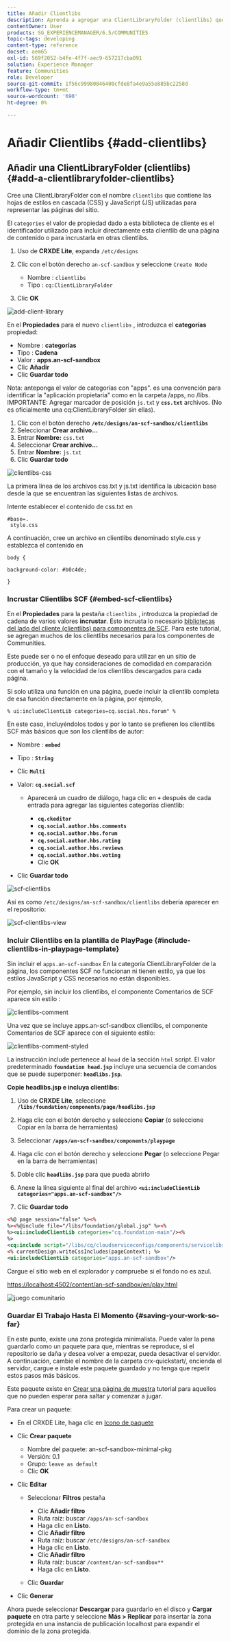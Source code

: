 ```yaml
---
title: Añadir Clientlibs
description: Aprenda a agregar una ClientLibraryFolder (clientlibs) que se utilice para contener las hojas de estilo en cascada y JavaScript utilizadas para representar las páginas del sitio.
contentOwner: User
products: SG_EXPERIENCEMANAGER/6.5/COMMUNITIES
topic-tags: developing
content-type: reference
docset: aem65
exl-id: 569f2052-b4fe-4f7f-aec9-657217cba091
solution: Experience Manager
feature: Communities
role: Developer
source-git-commit: 1f56c99980846400cfde8fa4e9a55e885bc2258d
workflow-type: tm+mt
source-wordcount: '690'
ht-degree: 0%

---
```


# Añadir Clientlibs {#add-clientlibs}

## Añadir una ClientLibraryFolder (clientlibs) {#add-a-clientlibraryfolder-clientlibs}

Cree una ClientLibraryFolder con el nombre `clientlibs` que contiene las hojas de estilos en cascada (CSS) y JavaScript (JS) utilizadas para representar las páginas del sitio.

El `categories` el valor de propiedad dado a esta biblioteca de cliente es el identificador utilizado para incluir directamente esta clientlib de una página de contenido o para incrustarla en otras clientlibs.

1. Uso de **CRXDE Lite**, expanda `/etc/designs`

1. Clic con el botón derecho `an-scf-sandbox` y seleccione `Create Node`

   * Nombre : `clientlibs`
   * Tipo : `cq:ClientLibraryFolder`

1. Clic **OK**

![add-client-library](assets/add-client-library.png)

En el **Propiedades** para el nuevo `clientlibs` , introduzca el **categorías** propiedad:

* Nombre : **categorías**
* Tipo : **Cadena**
* Valor : **apps.an-scf-sandbox**
* Clic **Añadir**
* Clic **Guardar todo**

Nota: anteponga el valor de categorías con &quot;apps&quot;. es una convención para identificar la &quot;aplicación propietaria&quot; como en la carpeta /apps, no /libs. IMPORTANTE: Agregar marcador de posición `js.tx`t y **`css.txt`** archivos. (No es oficialmente una cq:ClientLibraryFolder sin ellas).

1. Clic con el botón derecho **`/etc/designs/an-scf-sandbox/clientlibs`**
1. Seleccionar **Crear archivo...**
1. Entrar **Nombre:** `css.txt`
1. Seleccionar **Crear archivo...**
1. Entrar **Nombre:** `js.txt`
1. Clic **Guardar todo**

![clientlibs-css](assets/clientlibs-css.png)

La primera línea de los archivos css.txt y js.txt identifica la ubicación base desde la que se encuentran las siguientes listas de archivos.

Intente establecer el contenido de css.txt en

```
#base=.
 style.css
```

A continuación, cree un archivo en clientlibs denominado style.css y establezca el contenido en

`body {`

`background-color: #b0c4de;`

`}`

### Incrustar Clientlibs SCF {#embed-scf-clientlibs}

En el **Propiedades** para la pestaña `clientlibs` , introduzca la propiedad de cadena de varios valores **incrustar**. Esto incrusta lo necesario [bibliotecas del lado del cliente (clientlibs) para componentes de SCF](/help/communities/client-customize.md#clientlibs-for-scf). Para este tutorial, se agregan muchos de los clientlibs necesarios para los componentes de Communities.

Este puede ser o no el enfoque deseado para utilizar en un sitio de producción, ya que hay consideraciones de comodidad en comparación con el tamaño y la velocidad de los clientlibs descargados para cada página.

Si solo utiliza una función en una página, puede incluir la clientlib completa de esa función directamente en la página, por ejemplo,

`% ui:includeClientLib categories=cq.social.hbs.forum" %`

En este caso, incluyéndolos todos y por lo tanto se prefieren los clientlibs SCF más básicos que son los clientlibs de autor:

* Nombre : **`embed`**
* Tipo : **`String`**
* Clic **`Multi`**
* Valor: **`cq.social.scf`**

   * Aparecerá un cuadro de diálogo, haga clic en **`+`** después de cada entrada para agregar las siguientes categorías clientlib:

      * **`cq.ckeditor`**
      * **`cq.social.author.hbs.comments`**
      * **`cq.social.author.hbs.forum`**
      * **`cq.social.author.hbs.rating`**
      * **`cq.social.author.hbs.reviews`**
      * **`cq.social.author.hbs.voting`**
      * Clic **OK**

* Clic **Guardar todo**

![scf-clientlibs](assets/scf-clientlibs.png)

Así es como `/etc/designs/an-scf-sandbox/clientlibs` debería aparecer en el repositorio:

![scf-clientlibs-view](assets/scf-clientlibs1.png)

### Incluir Clientlibs en la plantilla de PlayPage {#include-clientlibs-in-playpage-template}

Sin incluir el `apps.an-scf-sandbox` En la categoría ClientLibraryFolder de la página, los componentes SCF no funcionan ni tienen estilo, ya que los estilos JavaScript y CSS necesarios no están disponibles.

Por ejemplo, sin incluir los clientlibs, el componente Comentarios de SCF aparece sin estilo :

![clientlibs-comment](assets/clientlibs-comment.png)

Una vez que se incluye apps.an-scf-sandbox clientlibs, el componente Comentarios de SCF aparece con el siguiente estilo:

![clientlibs-comment-styled](assets/clientlibs-comment1.png)

La instrucción include pertenece al `head` de la sección `html` script. El valor predeterminado **`foundation head.jsp`** incluye una secuencia de comandos que se puede superponer: **`headlibs.jsp`**.

**Copie headlibs.jsp e incluya clientlibs:**

1. Uso de **CRXDE Lite**, seleccione **`/libs/foundation/components/page/headlibs.jsp`**

1. Haga clic con el botón derecho y seleccione **Copiar** (o seleccione Copiar en la barra de herramientas)
1. Seleccionar **`/apps/an-scf-sandbox/components/playpage`**
1. Haga clic con el botón derecho y seleccione **Pegar** (o seleccione Pegar en la barra de herramientas)
1. Doble clic **`headlibs.jsp`** para que pueda abrirlo
1. Anexe la línea siguiente al final del archivo
   **`<ui:includeClientLib categories="apps.an-scf-sandbox"/>`**

1. Clic **Guardar todo**

```xml
<%@ page session="false" %><%
%><%@include file="/libs/foundation/global.jsp" %><%
%><ui:includeClientLib categories="cq.foundation-main"/><%
%>
<cq:include script="/libs/cq/cloudserviceconfigs/components/servicelibs/servicelibs.jsp"/>
<% currentDesign.writeCssIncludes(pageContext); %>
<ui:includeClientLib categories="apps.an-scf-sandbox"/>
```

Cargue el sitio web en el explorador y compruebe si el fondo no es azul.

[https://localhost:4502/content/an-scf-sandbox/en/play.html](https://localhost:4502/content/an-scf-sandbox/en/play.html)

![juego comunitario](assets/community-play.png)

### Guardar El Trabajo Hasta El Momento {#saving-your-work-so-far}

En este punto, existe una zona protegida minimalista. Puede valer la pena guardarlo como un paquete para que, mientras se reproduce, si el repositorio se daña y desea volver a empezar, pueda desactivar el servidor. A continuación, cambie el nombre de la carpeta crx-quickstart/, encienda el servidor, cargue e instale este paquete guardado y no tenga que repetir estos pasos más básicos.

Este paquete existe en [Crear una página de muestra](/help/communities/create-sample-page.md) tutorial para aquellos que no pueden esperar para saltar y comenzar a jugar.

Para crear un paquete:

* En el CRXDE Lite, haga clic en [Icono de paquete](https://localhost:4502/crx/packmgr/)
* Clic **Crear paquete**

   * Nombre del paquete: an-scf-sandbox-minimal-pkg
   * Versión: 0.1
   * Grupo: `leave as default`
   * Clic **OK**

* Clic **Editar**

   * Seleccionar **Filtros** pestaña

      * Clic **Añadir filtro**
      * Ruta raíz: buscar `/apps/an-scf-sandbox`
      * Haga clic en **Listo**.
      * Clic **Añadir filtro**
      * Ruta raíz: buscar `/etc/designs/an-scf-sandbox`
      * Haga clic en **Listo**.
      * Clic **Añadir filtro**
      * Ruta raíz: buscar `/content/an-scf-sandbox**`
      * Haga clic en **Listo**.

   * Clic **Guardar**

* Clic **Generar**

Ahora puede seleccionar **Descargar** para guardarlo en el disco y **Cargar paquete** en otra parte y seleccione **Más > Replicar** para insertar la zona protegida en una instancia de publicación localhost para expandir el dominio de la zona protegida.

